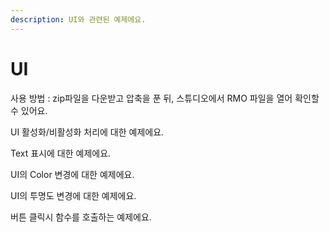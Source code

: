 ```yaml
---
description: UI와 관련된 예제에요.
---
```


# UI

사용 방법 : zip파일을 다운받고 압축을 푼 뒤, 스튜디오에서 RMO 파일을 열어 확인할 수 있어요.



UI 활성화/비활성화 처리에 대한 예제에요.

Text 표시에 대한 예제에요. 

UI의 Color 변경에 대한 예제에요. 

UI의 투명도 변경에 대한 예제에요.

버튼 클릭시 함수를 호출하는 예제에요. 

